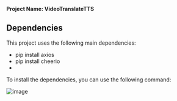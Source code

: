 **Project Name: VideoTranslateTTS**

## Dependencies

This project uses the following main dependencies:

- pip install axios
- pip install cheerio
- 
To install the dependencies, you can use the following command:

![image](https://github.com/MohannaNabhan/grabber-simple-amazon-items/assets/97565183/d00b05ee-9b46-47f6-8d2c-3e3809b4e9f1)
